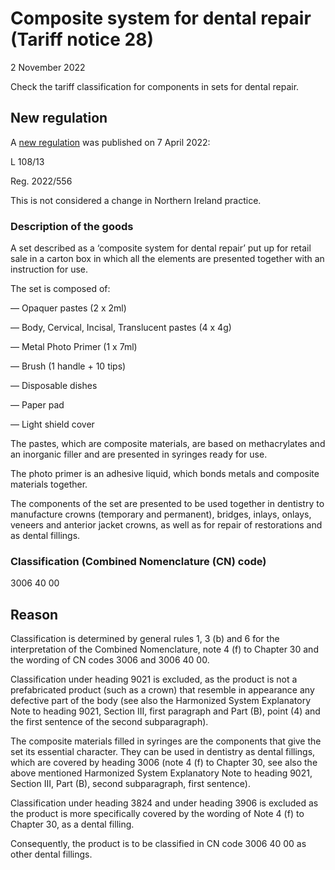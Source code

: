 # Composite system for dental repair (Tariff notice 28)

2 November 2022

Check the tariff classification for components in sets for dental repair.

## New regulation

A [new regulation](https://eur-lex.europa.eu/legal-content/EN/TXT/?uri=uriserv%3AOJ.L_.2022.108.01.0013.01.ENG&toc=OJ%3AL%3A2022%3A108%3AFULL) was published on 7 April 2022:

L 108/13

Reg. 2022/556

This is not considered a change in Northern Ireland practice.

### Description of the goods

A set described as a ‘composite system for dental repair’ put up for retail sale in a carton box in which all the elements are presented together with an instruction for use.

The set is composed of:

— Opaquer pastes (2 x 2ml)

— Body, Cervical, Incisal, Translucent pastes (4 x 4g)

— Metal Photo Primer (1 x 7ml)

— Brush (1 handle + 10 tips)

— Disposable dishes

— Paper pad

— Light shield cover

The pastes, which are composite materials, are based on methacrylates and an inorganic filler and are presented in syringes ready for use.

The photo primer is an adhesive liquid, which bonds metals and composite materials together.

The components of the set are presented to be used together in dentistry to manufacture crowns (temporary and permanent), bridges, inlays, onlays, veneers and anterior jacket crowns, as well as for repair of restorations and as dental fillings.

### Classification (Combined Nomenclature (CN) code)

3006 40 00

## Reason

Classification is determined by general rules 1, 3 (b) and 6 for the interpretation of the Combined Nomenclature, note 4 (f) to Chapter 30 and the wording of CN codes 3006 and 3006 40 00.

Classification under heading 9021 is excluded, as the product is not a prefabricated product (such as a crown) that resemble in appearance any defective part of the body (see also the Harmonized System Explanatory Note to heading 9021, Section III, first paragraph and Part (B), point (4) and the first sentence of the second subparagraph).

The composite materials filled in syringes are the components that give the set its essential character. They can be used in dentistry as dental fillings, which are covered by heading 3006 (note 4 (f) to Chapter 30, see also the above mentioned Harmonized System Explanatory Note to heading 9021, Section III, Part (B), second subparagraph, first sentence).

Classification under heading 3824 and under heading 3906 is excluded as the product is more specifically covered by the wording of Note 4 (f) to Chapter 30, as a dental filling.

Consequently, the product is to be classified in CN code 3006 40 00 as other dental fillings.